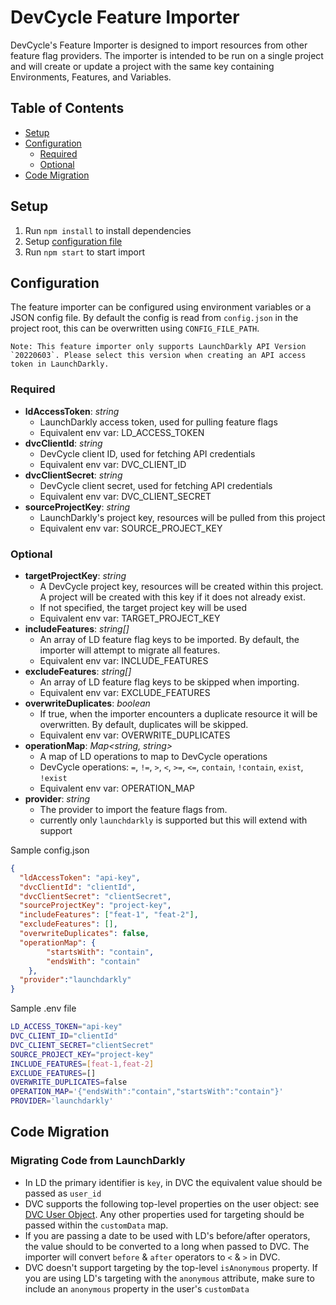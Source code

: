# DevCycle Feature Importer

DevCycle's Feature Importer is designed to import resources from other feature flag providers. 
The importer is intended to be run on a single project and will create or update a project with the same key containing Environments, Features, and Variables. 

## Table of Contents
- [Setup](#setup)
- [Configuration](#configuration)
  - [Required](#required)
  - [Optional](#optional)
- [Code Migration](#code-migration)

## Setup
1. Run `npm install` to install dependencies
2. Setup [configuration file](#configuration)
3. Run `npm start` to start import

## Configuration
The feature importer can be configured using environment variables or a JSON config file. 
By default the config is read from `config.json` in the project root, this can be overwritten using `CONFIG_FILE_PATH`.

```
Note: This feature importer only supports LaunchDarkly API Version `20220603`. Please select this version when creating an API access token in LaunchDarkly.
```

### Required

- <b>ldAccessToken</b>: <i>string</i>
  - LaunchDarkly access token, used for pulling feature flags
  - Equivalent env var: LD_ACCESS_TOKEN
- <b>dvcClientId</b>: <i>string</i>
  - DevCycle client ID, used for fetching API credentials
  - Equivalent env var: DVC_CLIENT_ID
- <b>dvcClientSecret</b>: <i>string</i>
  - DevCycle client secret, used for fetching API credentials
  - Equivalent env var: DVC_CLIENT_SECRET
- <b>sourceProjectKey</b>: <i>string</i>
  - LaunchDarkly's project key, resources will be pulled from this project
  - Equivalent env var: SOURCE_PROJECT_KEY

### Optional
- <b>targetProjectKey</b>: <i>string</i>
  - A DevCycle project key, resources will be created within this project. A project will be created with this key if it does not already exist.
  - If not specified, the target project key will be used
  - Equivalent env var: TARGET_PROJECT_KEY
- <b>includeFeatures</b>: <i>string[]</i>
  - An array of LD feature flag keys to be imported. By default, the importer will attempt to migrate all features.
  - Equivalent env var: INCLUDE_FEATURES
- <b>excludeFeatures</b>: <i>string[]</i>
  - An array of LD feature flag keys to be skipped when importing.
  - Equivalent env var: EXCLUDE_FEATURES
- <b>overwriteDuplicates</b>: <i>boolean</i>
  - If true, when the importer encounters a duplicate resource it will be overwritten. By default, duplicates will be skipped.
  - Equivalent env var: OVERWRITE_DUPLICATES
- <b>operationMap</b>: <i>Map<string, string></i>
  - A map of LD operations to map to DevCycle operations
  - DevCycle operations: `=`, `!=`, `>`, `<`, `>=`, `<=`, `contain`, `!contain`, `exist`, `!exist`
  - Equivalent env var: OPERATION_MAP
- <b>provider</b>: <i>string</i>
  - The provider to import the feature flags from.
  - currently only `launchdarkly` is supported but this will extend with support

Sample config.json

```json
{
  "ldAccessToken": "api-key",
  "dvcClientId": "clientId",
  "dvcClientSecret": "clientSecret",
  "sourceProjectKey": "project-key",
  "includeFeatures": ["feat-1", "feat-2"],
  "excludeFeatures": [],
  "overwriteDuplicates": false,
  "operationMap": {
		"startsWith": "contain",
		"endsWith": "contain"
	},
  "provider":"launchdarkly"
}
```

Sample .env file

```bash
LD_ACCESS_TOKEN="api-key"
DVC_CLIENT_ID="clientId"
DVC_CLIENT_SECRET="clientSecret"
SOURCE_PROJECT_KEY="project-key"
INCLUDE_FEATURES=[feat-1,feat-2]
EXCLUDE_FEATURES=[]
OVERWRITE_DUPLICATES=false
OPERATION_MAP='{"endsWith":"contain","startsWith":"contain"}'
PROVIDER='launchdarkly'
```

## Code Migration
### Migrating Code from LaunchDarkly
- In LD the primary identifier is `key`, in DVC the equivalent value should be passed as `user_id`
- DVC supports the following top-level properties on the user object: see [DVC User Object](https://docs.devcycle.com/docs/sdk/client-side-sdks/javascript#dvc-user-object).
  Any other properties used for targeting should be passed within the `customData` map.
- If you are passing a date to be used with LD's before/after operators, the value should to be converted to a long when passed to DVC. The importer will convert `before` & `after` operators to `<` & `>` in DVC.
- DVC doesn't support targeting by the top-level `isAnonymous` property. If you are using LD's targeting with the `anonymous` attribute, make sure to include an `anonymous` property in the user's `customData`